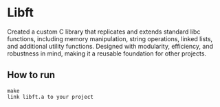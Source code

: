# Libft
Created a custom C library that replicates and extends standard libc functions, including memory manipulation, string operations, linked lists, and additional utility functions. Designed with modularity, efficiency, and robustness in mind, making it a reusable foundation for other projects.

## How to run
	make
	link libft.a to your project